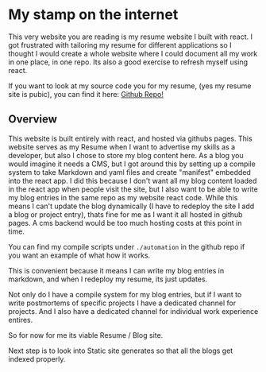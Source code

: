 # My stamp on the internet

This very website you are reading is my resume website I built with react. I got frustrated with tailoring my resume for different applications so I thought I would create a whole website where I could document all my work in one place, in one repo. Its also a good exercise to refresh myself using react.

If you want to look at my source code you for my resume, (yes my resume site is pubic), you can find it here: [Github Repo!](https://github.com/PurpleReverie/react_resume)

## Overview

This website is built entirely with react, and hosted via githubs pages. This website serves as my Resume when I want to advertise my skills as a developer, but also I chose to store my blog content here. As a blog you would imagine it needs a CMS, but I got around this by setting up a compile system to take Markdown and yaml files and create "manifest" embedded into the react app. I did this because I don't want all my blog content loaded in the react app when people visit the site, but I also want to be able to write my blog entries in the same repo as my website react code. While this means I can't update the blog dynamically (I have to redeploy the site I add a blog or project entry), thats fine for me as I want it all hosted in github pages. A cms backend would be too much hosting costs at this point in time.

You can find my compile scripts under `./automation` in the github repo if you want an example of what how it works.

This is convenient because it means I can write my blog entries in markdown, and when I redeploy my resume, its just updates.

Not only do I have a compile system for my blog entries, but if I want to write postmortems of specific projects I have a dedicated channel for projects. And I also have a dedicated channel for individual work experience entires.

So for now for me its viable Resume / Blog site.

Next step is to look into Static site generates so that all the blogs get indexed properly.